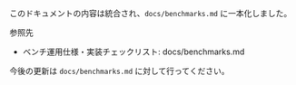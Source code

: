 このドキュメントの内容は統合され、`docs/benchmarks.md` に一本化しました。

参照先
- ベンチ運用仕様・実装チェックリスト: docs/benchmarks.md

今後の更新は `docs/benchmarks.md` に対して行ってください。
